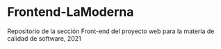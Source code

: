 # Frontend-LaModerna
Repositorio de la sección Front-end del proyecto web para la materia de calidad de software, 2021
